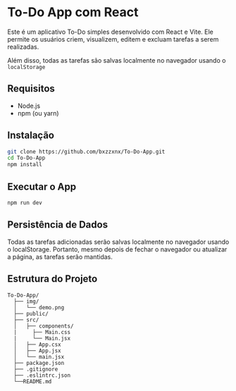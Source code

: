 # To-Do App com React 

Este é um aplicativo To-Do simples desenvolvido com React e Vite. Ele permite os usuários criem, visualizem, editem e excluam tarefas a serem realizadas.

Além disso, todas as tarefas são salvas localmente no navegador usando o `localStorage`

## Requisitos
- Node.js 
- npm (ou yarn)

## Instalação 

```bash
git clone https://github.com/bxzzxnx/To-Do-App.git
cd To-Do-App
npm install
```

## Executar o App
```bash
npm run dev
```

## Persistência de Dados

Todas as tarefas adicionadas serão salvas localmente no navegador usando o localStorage. Portanto, mesmo depois de fechar o navegador ou atualizar a página, as tarefas serão mantidas.

## Estrutura do Projeto

```
To-Do-App/
  ├── img/
  │   └── demo.png
  ├── public/
  ├── src/
  │   ├── components/
  |     ├── Main.css
  |     └── Main.jsx
  │   ├── App.csx
  │   ├── App.jsx
  │   └── main.jsx
  ├── package.json
  ├── .gitignore
  ├── .eslintrc.json
  └──README.md

```
